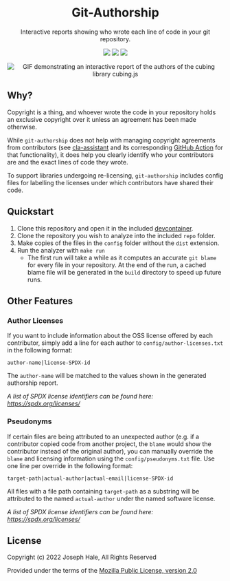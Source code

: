 <!--
 Copyright (c) 2022 Joseph Hale
 
 This Source Code Form is subject to the terms of the Mozilla Public
 License, v. 2.0. If a copy of the MPL was not distributed with this
 file, You can obtain one at http://mozilla.org/MPL/2.0/.
-->

<div align="center">

# Git-Authorship

Interactive reports showing who wrote each line of code in your git repository.

<!-- BADGES -->
[![](https://badgen.net/github/license/thehale/git-authorship)](https://github.com/thehale/git-authorship/blob/master/LICENSE)
[![](https://badgen.net/badge/icon/Sponsor/pink?icon=github&label)](https://github.com/sponsors/thehale)
[![](https://img.shields.io/badge/Follow-thehale-0A66C2?logo=linkedin)](https://www.linkedin.com/comm/mynetwork/discovery-see-all?usecase=PEOPLE_FOLLOWS&followMember=thehale)

![GIF demonstrating an interactive report of the authors of the cubing library
cubing.js](./docs/git-authorship-demo-cubingjs.gif)

</div>

## Why?

Copyright is a thing, and whoever wrote the code in your repository holds an
exclusive copyright over it unless an agreement has been made otherwise. 

While `git-authorship` does not help with managing copyright agreements from
contributors (see
[cla-assistant](https://github.com/cla-assistant/cla-assistant) and its
corresponding [GitHub
Action](https://github.com/contributor-assistant/github-action) for that
functionality), it does help you clearly identify who your contributors are and
the exact lines of code they wrote.

To support libraries undergoing re-licensing, `git-authorship` includes config
files for labelling the licenses under which contributors have shared their code.

## Quickstart

1. Clone this repository and open it in the included
   [devcontainer](https://code.visualstudio.com/docs/remote/containers).
2. Clone the repository you wish to analyze into the included `repo` folder.
3. Make copies of the files in the `config` folder without the `dist` extension.
4. Run the analyzer with `make run`
    - The first run will take a while as it computes an accurate `git blame` for
      every file in your repository. At the end of the run, a cached blame file
      will be generated in the `build` directory to speed up future runs.

## Other Features

### Author Licenses
If you want to include information about the OSS license offered by each
contributor, simply add a line for each author to `config/author-licenses.txt`
in the following format:

```
author-name|license-SPDX-id
```

The `author-name` will be matched to the values shown in the generated
authorship report.

_A list of SPDX license identifiers can be found here:
https://spdx.org/licenses/_


### Pseudonyms
If certain files are being attributed to an unexpected author (e.g. if a
contributor copied code from another project, the `blame` would show the
contributor instead of the original author), you can manually override the
`blame` and licensing information using the `config/pseudonyms.txt` file. Use
one line per override in the following format:

```
target-path|actual-author|actual-email|license-SPDX-id
```

All files with a file path containing `target-path` as a substring will be
attributed to the named `actual-author` under the named software license.

_A list of SPDX license identifiers can be found here:
https://spdx.org/licenses/_

## License
Copyright (c) 2022 Joseph Hale, All Rights Reserved

Provided under the terms of the [Mozilla Public License, version 2.0](./LICENSE)
